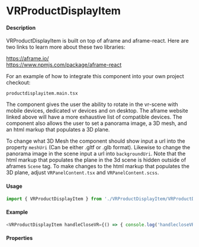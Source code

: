 # VRProductDisplayItem

#### Description

VRProductDisplayItem is built on top of aframe and aframe-react.  Here are two links to learn more about these two libraries:

https://aframe.io/
<br>
https://www.npmjs.com/package/aframe-react

For an example of how to integrate this component into your own project checkout:

`productdisplayitem.main.tsx`

The component gives the user the ability to rotate in the vr-scene with mobile devices, dedicated vr devices and on desktop.  The aframe website linked above will have a more exhaustive list of compatible devices.  The component also allows the user to set a panorama image, a 3D mesh, and an html markup that populates a 3D plane.

To change what 3D Mesh the component should show input a url into the property `meshUri` (Can be either .gltf or .glb format).  Likewise to change the panorama image in the scene input a url into `backgroundUri`.  Note that the html markup that populates the plane in the 3d scene
is hidden outside of aframes `Scene` tag.  To make changes to the html markup that populates the 3D plane, adjust `VRPanelContent.tsx` and `VRPanelContent.scss`.

#### Usage

```js
import { VRProductDisplayItem } from './VRProductDisplayItem/VRProductDisplayItem';
```

#### Example

```js
<VRProductDisplayItem handleCloseVR={() => { console.log('handlecloseVR) }} backgroundUri="https://s3.amazonaws.com/referenceexp/vr/10484.jpg" />
```

#### Properties

<!-- PROPS -->
